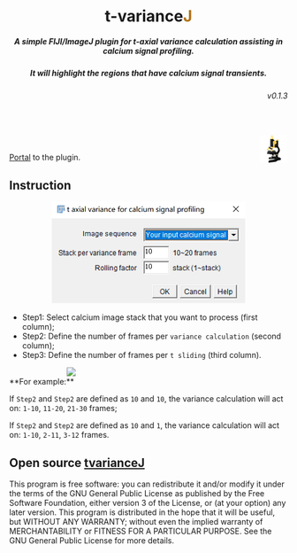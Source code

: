 <p>
<h1 align="center">t-variance<font color="#b07219">J</font></h1>
<h5 align="center">A simple FIJI/ImageJ plugin for t-axial variance calculation assisting in calcium signal profiling.</h5>
<h5 align="center">It will highlight the regions that have calcium signal transients.</h5>
<h6 align="right">v0.1.3</h6>
</p>
<br>

<p>
<img src='./imgs/imagej-128.png' align="right" width=50>
</p>
<br>

[Portal](https://raw.githubusercontent.com/WeisongZhao/tvarianceJ/main/tvarianceJ_-0.1.3.jar) to the plugin.


## Instruction

<p align="center">
<img src='./imgs/splash4tvarianceJ.png' width=350>
</p>

- Step1: Select calcium image stack that you want to process (first column);
- Step2: Define the number of frames per `variance calculation` (second column);
- Step3: Define the number of frames per `t sliding` (third column).

<p>
<img src='./imgs/Result of t-variance result.gif' align="right" width=400>
</p>

<br>
**For example:**


If `Step2` and `Step2` are defined as `10` and `10`, the variance calculation will act on: `1-10`, `11-20`, `21-30` frames;

If `Step2` and `Step2` are defined as `10` and `1`, the variance calculation will act on: `1-10`, `2-11`, `3-12` frames.


## Open source [tvarianceJ](https://github.com/WeisongZhao/tvarianceJ)
This program is free software: you can redistribute it and/or modify it under the terms of the GNU General Public License as published by the Free Software Foundation, either version 3 of the License, or (at your option) any later version. This program is distributed in the hope that it will be useful, but WITHOUT ANY WARRANTY; without even the implied warranty of MERCHANTABILITY or FITNESS FOR A PARTICULAR PURPOSE. See the GNU General Public License for more details.